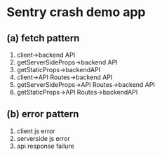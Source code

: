 # Sentry crash demo app

## (a) fetch pattern
1. client→backend API
2. getServerSideProps→backend API
3. getStaticProps→backendAPI
4. client→API Routes→backend API
5. getServerSideProps→API Routes→backend API
6. getStaticProps→API Routes→backendAPI

## (b) error pattern
1. client js error
2. serverside js error
3. api response failure